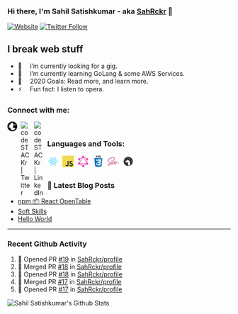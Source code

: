 ### Hi there, I'm Sahil Satishkumar - aka [SahRckr][website] 👋

[![Website](https://img.shields.io/website?label=sahilsatishkumar.dev&style=for-the-badge&url=https%3A%2F%2Fsahilsatishkumar.dev)](https://sahilsatishkumar.dev) [![Twitter Follow](https://img.shields.io/twitter/follow/sahrckr?color=1DA1F2&logo=twitter&style=for-the-badge)](https://twitter.com/intent/follow?original_referer=https%3A%2F%2Fgithub.com%2Fsahrckr&screen_name=sahrckr)

## I break web stuff

- 🔭 &emsp;I’m currently looking for a gig.
- 🌱 &emsp;I’m currently learning GoLang & some AWS Services.
- 🥅 &emsp;2020 Goals: Read more, and learn more.
- ⚡ &emsp;Fun fact: I listen to opera.

### Connect with me:

[<img align="left" alt="sahilsatishkumar.dev" width="22px" src="https://raw.githubusercontent.com/iconic/open-iconic/master/svg/globe.svg" style="margin-right: 0.5rem"/>][website] [<img align="left" alt="codeSTACKr | Twitter" width="22px" src="https://cdn.jsdelivr.net/npm/simple-icons@v3/icons/twitter.svg" style="margin-right: 0.5rem"/>][twitter] [<img align="left" alt="codeSTACKr | LinkedIn" width="22px" src="https://cdn.jsdelivr.net/npm/simple-icons@v3/icons/linkedin.svg" style="margin-right: 0.5rem"/>][linkedin]

<br />

### Languages and Tools:

<img align="left" alt="react" width="26px" src="https://raw.githubusercontent.com/github/explore/80688e429a7d4ef2fca1e82350fe8e3517d3494d/topics/react/react.png" style="margin-right: 0.5rem" /><img align="left" alt="javascript" width="26px" src="https://raw.githubusercontent.com/github/explore/80688e429a7d4ef2fca1e82350fe8e3517d3494d/topics/javascript/javascript.png" style="margin-right: 0.5rem" /><img align="left" alt="graphql" width="26px" src="https://raw.githubusercontent.com/github/explore/80688e429a7d4ef2fca1e82350fe8e3517d3494d/topics/graphql/graphql.png" style="margin-right: 0.5rem"/><img align="left" alt="CSS3" width="26px" src="https://raw.githubusercontent.com/github/explore/80688e429a7d4ef2fca1e82350fe8e3517d3494d/topics/css/css.png" style="margin-right: 0.5rem"/> <img align="left" alt="sass" width="26px" src="https://raw.githubusercontent.com/github/explore/80688e429a7d4ef2fca1e82350fe8e3517d3494d/topics/sass/sass.png" style="margin-right: 0.5rem"/><img align="left" alt="deno" width="26px" src="https://raw.githubusercontent.com/github/explore/361e2821e2dea67711cde99c9c40ed357061cf27/topics/deno/deno.png" style="margin-right: 0.5rem"/>

<br />
<br />

### 📕 Latest Blog Posts

<!-- BLOG-POST-LIST:START -->
- [npm 📦 React OpenTable](https://sahilsatishkumar.dev/blog/2020/08/21/react-opentable)
- [Soft Skills](https://sahilsatishkumar.dev/blog/2020/08/16/Soft-skills)
- [Hello World](https://sahilsatishkumar.dev/blog/hello-world)
<!-- BLOG-POST-LIST:END -->

---

### Recent Github Activity

<!--START_SECTION:activity-->

1. 💪 Opened PR [#19](https://github.com//SahRckr/profile/pull/19) in [SahRckr/profile](https://github.com//SahRckr/profile)
2. 🎉 Merged PR [#18](https://github.com//SahRckr/profile/pull/18) in [SahRckr/profile](https://github.com//SahRckr/profile)
3. 💪 Opened PR [#18](https://github.com//SahRckr/profile/pull/18) in [SahRckr/profile](https://github.com//SahRckr/profile)
4. 🎉 Merged PR [#17](https://github.com//SahRckr/profile/pull/17) in [SahRckr/profile](https://github.com//SahRckr/profile)
5. 💪 Opened PR [#17](https://github.com//SahRckr/profile/pull/17) in [SahRckr/profile](https://github.com//SahRckr/profile)
<!--END_SECTION:activity-->

  <img alt="Sahil Satishkumar's Github Stats" src="https://github-readme-stats.codestackr.vercel.app/api?username=sahrckr&show_icons=true&hide_border=true&hide=stars,contribs" />

[website]: https://sahilsatishkumar.dev
[twitter]: https://twitter.com/sahrckr
[linkedin]: https://linkedin.com/in/sahrckr
